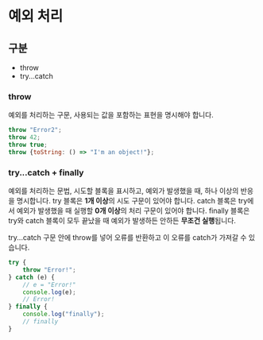 # 예외 처리

## 구분
- throw
- try...catch

### throw
예외를 처리하는 구문, 사용되는 값을 포함하는 표현을 명시해야 합니다.
``` javascript
throw "Error2";
throw 42;
throw true;
throw {toString: () => "I'm an object!"};
```
### try...catch + finally
예외를 처리하는 문법, 시도할 블록을 표시하고, 예외가 발생했을 때, 하나 이상의 반응을 명시합니다.
try 블록은 **1개 이상**의 시도 구문이 있어야 합니다.
catch 블록은 try에서 예외가 발생했을 때 실행할 **0개 이상**의 처리 구문이 있어야 합니다.
finally 블록은 try와 catch 블록이 모두 끝났을 때 예외가 발생하든 안하든 **무조건 실행**됩니다.

try...catch 구문 안에 throw를 넣어 오류를 반환하고 이 오류를 catch가 가져갈 수 있습니다.
``` javascript
try {
    throw "Error!";
} catch (e) {
    // e = "Error!"
    console.log(e);
    // Error!
} finally {
    console.log("finally");
    // finally
}
```